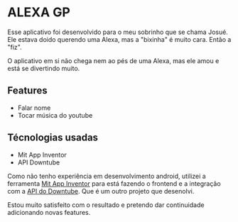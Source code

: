 # ALEXA GP

Esse aplicativo foi desenvolvido para o meu sobrinho que se chama Josué.
Ele estava doido querendo uma Alexa, mas a "bixinha" é muito cara. Então a "fiz".

O aplicativo em si não chega nem ao pés de uma Alexa, mas ele amou e está se divertindo muito.

## Features 

- Falar nome
- Tocar música do youtube

## Técnologias usadas

- Mit App Inventor
- API Downtube

Como não tenho experiência em desenvolvimento android, utilizei a ferramenta <a href="https://appinventor.mit.edu/">Mit App Inventor</a>
para está fazendo o frontend e a integração com a <a href="https://github.com/daniel-rodrigues1089/api-downtube">API do Downtube</a>. Que é um outro projeto que desenolvi.

Estou muito satisfeito com o resultado e pretendo dar continuidade adicionando novas features.
